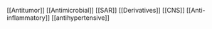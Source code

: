 [[Antitumor]]
[[Antimicrobial]]
[[SAR]]
[[Derivatives]]
[[CNS]]
[[Anti-inflammatory]]
[[antihypertensive]]
